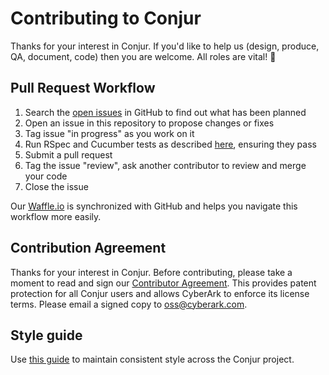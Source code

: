 # Contributing to Conjur

Thanks for your interest in Conjur. If you'd like to help us (design, produce, QA, document, code) then you are welcome. All roles are vital! :pray:

## Pull Request Workflow

1. Search the [open issues][waffle] in GitHub to find out what has been planned
2. Open an issue in this repository to propose changes or fixes
3. Tag issue "in progress" as you work on it
4. Run RSpec and Cucumber tests as described [here][tests], ensuring they pass
5. Submit a pull request
6. Tag the issue "review", ask another contributor to review and merge your code
7. Close the issue

Our [Waffle.io][waffle] is synchronized with GitHub and helps you navigate this workflow more easily.

## Contribution Agreement

Thanks for your interest in Conjur. Before contributing, please take a moment to read and sign our <a href="https://www.conjur.org/documents/CyberArk_Open_Source_Contributor_Agreement.pdf" download="conjur_contributor_agreement">Contributor Agreement</a>. This provides patent protection for all Conjur users and allows CyberArk to enforce its license terms. Please email a signed copy to <a href="oss@cyberark.com">oss@cyberark.com</a>.

## Style guide

Use [this guide][style] to maintain consistent style across the Conjur project.

[style]: STYLE.md
[tests]: README.md#Testing
[waffle]: https://waffle.io/cyberark/conjur

